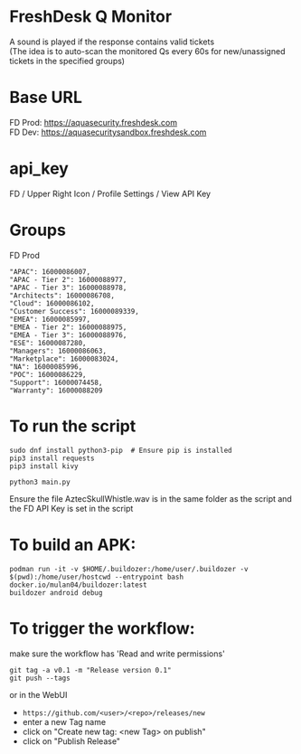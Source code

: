 # FreshDesk Q Monitor
A sound is played if the response contains valid tickets<br>
(The idea is to auto-scan the monitored Qs every 60s for new/unassigned tickets in the specified groups)

# Base URL
FD Prod:	https://aquasecurity.freshdesk.com<br>
FD Dev:		https://aquasecuritysandbox.freshdesk.com

# api_key
FD / Upper Right Icon / Profile Settings / View API Key

# Groups 
FD Prod
```[bash]
"APAC": 16000086007,
"APAC - Tier 2": 16000088977,
"APAC - Tier 3": 16000088978,
"Architects": 16000086708,
"Cloud": 16000086102,
"Customer Success": 16000089339,
"EMEA": 16000085997,
"EMEA - Tier 2": 16000088975,
"EMEA - Tier 3": 16000088976,
"ESE": 16000087280,
"Managers": 16000086063,
"Marketplace": 16000083024,
"NA": 16000085996,
"POC": 16000086229,
"Support": 16000074458,
"Warranty": 16000088209
```

# To run the script
```[bash]
sudo dnf install python3-pip  # Ensure pip is installed
pip3 install requests
pip3 install kivy

python3 main.py
```

Ensure the file AztecSkullWhistle.wav is in the same folder as the script and the FD API Key is set in the script


# To build an APK:
```[bash]
podman run -it -v $HOME/.buildozer:/home/user/.buildozer -v $(pwd):/home/user/hostcwd --entrypoint bash docker.io/mulan04/buildozer:latest
buildozer android debug
```

# To trigger the workflow:
make sure the workflow has 'Read and write permissions'
```[bash]
git tag -a v0.1 -m "Release version 0.1"
git push --tags
```
or in the WebUI
- `https://github.com/<user>/<repo>/releases/new`
- enter a new Tag name
- click on "Create new tag: \<new Tag\> on publish"
- click on "Publish Release"